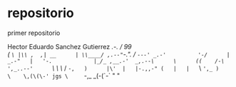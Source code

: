 # repositorio
primer repositorio

Hector Eduardo Sanchez Gutierrez 
  _.-.
                             /  99\
                            (      `\
                            |\\ ,  ,|
                    __      | \\____/
              ,.--"`-.".   /   `---'
          _.-'          '-/      |
      _.-"   |   '-.             |_/_
,__.-'  _,.--\      \      ((    /-\
',_..--'      `\     \      \\_ /
                `-,   )      |\' 
                  |   |-.,,-" (  
                  |   |   `\   `',_
                  )    \    \,(\(\-'
              jgs \     `-,_
                   \_(\-(\`-`
                      "  "
